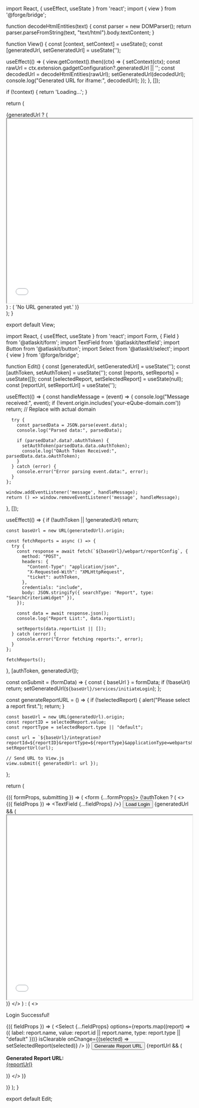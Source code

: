 import React, { useEffect, useState } from 'react';
import { view } from '@forge/bridge';

function decodeHtmlEntities(text) {
  const parser = new DOMParser();
  return parser.parseFromString(text, "text/html").body.textContent;
}

function View() {
  const [context, setContext] = useState();
  const [generatedUrl, setGeneratedUrl] = useState('');

  useEffect(() => {
    view.getContext().then((ctx) => {
      setContext(ctx);
      const rawUrl = ctx.extension.gadgetConfiguration?.generatedUrl || '';
      const decodedUrl = decodeHtmlEntities(rawUrl);
      setGeneratedUrl(decodedUrl);
      console.log("Generated URL for iframe:", decodedUrl);
    });
  }, []);

  if (!context) {
    return 'Loading...';
  }

  return (
    <div>
      {generatedUrl ? (
        <iframe 
          src={generatedUrl} 
          width="100%" 
          height="500px" 
          title="Report View"
          key={generatedUrl} 
        ></iframe>
      ) : (
        'No URL generated yet.'
      )}
    </div>
  );
}

export default View;


import React, { useEffect, useState } from 'react';
import Form, { Field } from '@atlaskit/form';
import TextField from '@atlaskit/textfield';
import Button from '@atlaskit/button';
import Select from '@atlaskit/select';
import { view } from '@forge/bridge';

function Edit() {
  const [generatedUrl, setGeneratedUrl] = useState('');
  const [authToken, setAuthToken] = useState('');
  const [reports, setReports] = useState([]);
  const [selectedReport, setSelectedReport] = useState(null);
  const [reportUrl, setReportUrl] = useState('');

  useEffect(() => {
    const handleMessage = (event) => {
      console.log("Message received:", event);
      if (!event.origin.includes('your-eQube-domain.com')) return; // Replace with actual domain

      try {
        const parsedData = JSON.parse(event.data);
        console.log("Parsed data:", parsedData);

        if (parsedData?.data?.oAuthToken) {
          setAuthToken(parsedData.data.oAuthToken);
          console.log("OAuth Token Received:", parsedData.data.oAuthToken);
        }
      } catch (error) {
        console.error("Error parsing event.data:", error);
      }
    };

    window.addEventListener('message', handleMessage);
    return () => window.removeEventListener('message', handleMessage);
  }, []);

  useEffect(() => {
    if (!authToken || !generatedUrl) return;

    const baseUrl = new URL(generatedUrl).origin;

    const fetchReports = async () => {
      try {
        const response = await fetch(`${baseUrl}/webpart/reportConfig`, {
          method: "POST",
          headers: {
            "Content-Type": "application/json",
            "X-Requested-With": "XMLHttpRequest",
            "ticket": authToken,
          },
          credentials: "include",
          body: JSON.stringify({ searchType: "Report", type: "SearchCriteriaWidget" }),
        });

        const data = await response.json();
        console.log("Report List:", data.reportList);

        setReports(data.reportList || []);
      } catch (error) {
        console.error("Error fetching reports:", error);
      }
    };

    fetchReports();
  }, [authToken, generatedUrl]);

  const onSubmit = (formData) => {
    const { baseUrl } = formData;
    if (!baseUrl) return;
    setGeneratedUrl(`${baseUrl}/services/initiateLogin`);
  };

  const generateReportURL = () => {
    if (!selectedReport) {
      alert("Please select a report first.");
      return;
    }

    const baseUrl = new URL(generatedUrl).origin;
    const reportID = selectedReport.value;
    const reportType = selectedReport.type || "default";

    const url = `${baseUrl}/integration?reportId=${reportID}&reportType=${reportType}&applicationType=webparts&showLoginInPopUp=true`;
    setReportUrl(url);

    // Send URL to View.js
    view.submit({ generatedUrl: url });
  };

  return (
    <Form onSubmit={onSubmit}>
      {({ formProps, submitting }) => (
        <form {...formProps}>
          {!authToken ? (
            <>
              <Field name="baseUrl" label="Base URL" isRequired>
                {({ fieldProps }) => <TextField {...fieldProps} />}
              </Field>
              <Button type="submit" isDisabled={submitting}>Load Login</Button>
              {generatedUrl && (
                <iframe 
                  src={generatedUrl} 
                  width="100%" 
                  height="500px" 
                  title="Login Page"
                ></iframe>
              )}
            </>
          ) : (
            <>
              <p>Login Successful!</p>
              <Field name="report" label="Select Report">
                {({ fieldProps }) => (
                  <Select
                    {...fieldProps}
                    options={reports.map((report) => ({
                      label: report.name,
                      value: report.id || report.name,
                      type: report.type || "default"
                    }))}
                    isClearable
                    onChange={(selected) => setSelectedReport(selected)}
                  />
                )}
              </Field>
              <Button onClick={generateReportURL} appearance="primary">Generate Report URL</Button>
              {reportUrl && (
                <p>
                  <strong>Generated Report URL:</strong> 
                  <br />
                  <a href={reportUrl} target="_blank" rel="noopener noreferrer">{reportUrl}</a>
                </p>
              )}
            </>
          )}
        </form>
      )}
    </Form>
  );
}

export default Edit;

